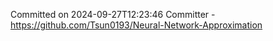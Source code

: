 Committed on 2024-09-27T12:23:46 
Committer - https://github.com/Tsun0193/Neural-Network-Approximation
